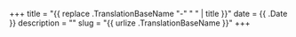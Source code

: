 +++
title = "{{ replace .TranslationBaseName "-" " " | title }}"
date = {{ .Date }}
description = ""
slug = "{{ urlize .TranslationBaseName }}"
+++
